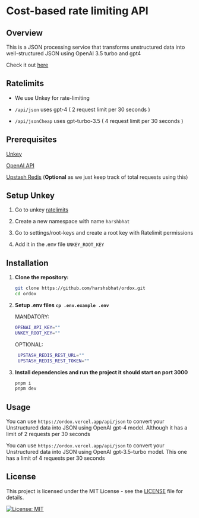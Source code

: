 # Cost-based rate limiting API

## Overview

This is a JSON processing service that transforms unstructured data into well-structured JSON using OpenAI 3.5 turbo and gpt4



Check it out [here](https://ordox.vercel.app/)

## Ratelimits

- We use Unkey for rate-limiting 
- `/api/json` uses gpt-4 ( 2 request limit per 30 seconds )

- `/api/jsonCheap` uses gpt-turbo-3.5 ( 4 request limit per 30 seconds )


## Prerequisites

[Unkey](https://app.unkey.com/)

[OpenAI API](https://platform.openai.com/docs/overview)

[Upstash Redis](https://console.upstash.com/) (**Optional** as we just keep track of total requests using this)


## Setup Unkey 

1. Go to unkey [ratelimits](https://app.unkey.com/ratelimits)

2. Create a new namespace with name `harshbhat`

3. Go to settings/root-keys and create a root key with Ratelimit permissions

4. Add it in the .env file `UNKEY_ROOT_KEY`

## Installation

1. **Clone the repository:**

   ```bash
   git clone https://github.com/harshsbhat/ordox.git
   cd ordox
   ```

2. **Setup .env files `cp .env.example .env`**

    MANDATORY:
    
     ```bash
     OPENAI_API_KEY=""
     UNKEY_ROOT_KEY=""
     ```
  
    OPTIONAL:
    
     ```bash
      UPSTASH_REDIS_REST_URL=""
      UPSTASH_REDIS_REST_TOKEN=""
     ```
3. **Install dependencies and run the project it should start on port 3000**
    
     ```bash
     pnpm i
     pnpm dev
     ```
   
## Usage

You can use `https://ordox.vercel.app/api/json` to convert your Unstructured data into JSON using OpenAI gpt-4 model. Although it has a limit of 2 requests per 30 seconds

You can use `https://ordox.vercel.app/api/json` to convert your Unstructured data into JSON using OpenAI gpt-3.5-turbo model. This one has a limit of 4 requests per 30 seconds


## License

This project is licensed under the MIT License - see the [LICENSE](./LICENSE) file for details.

[![License: MIT](https://img.shields.io/badge/License-MIT-yellow.svg)](https://opensource.org/licenses/MIT)



